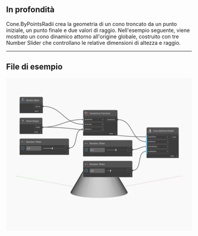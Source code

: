 ## In profondità
Cone.ByPointsRadii crea la geometria di un cono troncato da un punto iniziale, un punto finale e due valori di raggio. Nell'esempio seguente, viene mostrato un cono dinamico attorno all'origine globale, costruito con tre Number Slider che controllano le relative dimensioni di altezza e raggio.
___
## File di esempio

![ByPointsRadii](./Autodesk.DesignScript.Geometry.Cone.ByPointsRadii_img.jpg)

